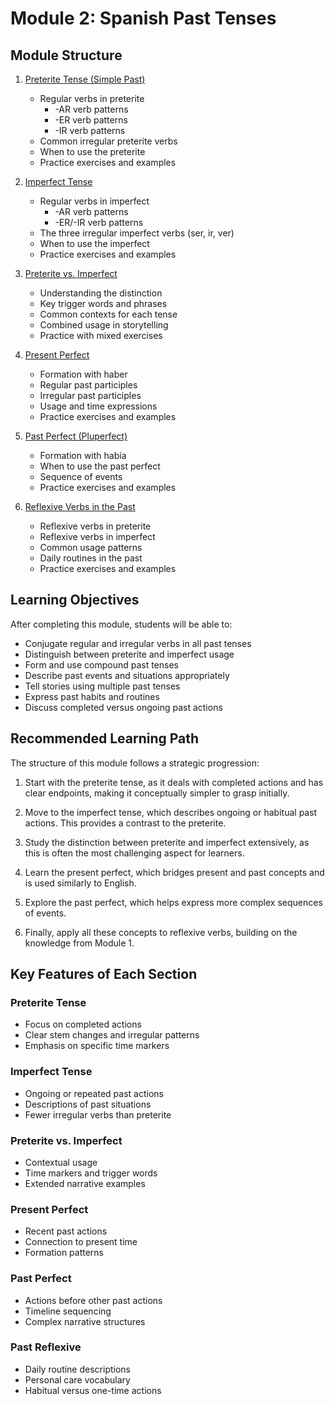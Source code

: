 # Module 2: Spanish Past Tenses

## Module Structure

1. [Preterite Tense (Simple Past)](preterite.md)
   - Regular verbs in preterite
     - -AR verb patterns
     - -ER verb patterns
     - -IR verb patterns
   - Common irregular preterite verbs
   - When to use the preterite
   - Practice exercises and examples

2. [Imperfect Tense](imperfect.md)
   - Regular verbs in imperfect
     - -AR verb patterns
     - -ER/-IR verb patterns
   - The three irregular imperfect verbs (ser, ir, ver)
   - When to use the imperfect
   - Practice exercises and examples

3. [Preterite vs. Imperfect](preterite-vs-imperfect.md)
   - Understanding the distinction
   - Key trigger words and phrases
   - Common contexts for each tense
   - Combined usage in storytelling
   - Practice with mixed exercises

4. [Present Perfect](present-perfect.md)
   - Formation with haber
   - Regular past participles
   - Irregular past participles
   - Usage and time expressions
   - Practice exercises and examples

5. [Past Perfect (Pluperfect)](past-perfect.md)
   - Formation with había
   - When to use the past perfect
   - Sequence of events
   - Practice exercises and examples

6. [Reflexive Verbs in the Past](past-reflexive.md)
   - Reflexive verbs in preterite
   - Reflexive verbs in imperfect
   - Common usage patterns
   - Daily routines in the past
   - Practice exercises and examples

## Learning Objectives

After completing this module, students will be able to:
- Conjugate regular and irregular verbs in all past tenses
- Distinguish between preterite and imperfect usage
- Form and use compound past tenses
- Describe past events and situations appropriately
- Tell stories using multiple past tenses
- Express past habits and routines
- Discuss completed versus ongoing past actions

## Recommended Learning Path

The structure of this module follows a strategic progression:

1. Start with the preterite tense, as it deals with completed actions and has clear endpoints, making it conceptually simpler to grasp initially.

2. Move to the imperfect tense, which describes ongoing or habitual past actions. This provides a contrast to the preterite.

3. Study the distinction between preterite and imperfect extensively, as this is often the most challenging aspect for learners.

4. Learn the present perfect, which bridges present and past concepts and is used similarly to English.

5. Explore the past perfect, which helps express more complex sequences of events.

6. Finally, apply all these concepts to reflexive verbs, building on the knowledge from Module 1.

## Key Features of Each Section

### Preterite Tense
- Focus on completed actions
- Clear stem changes and irregular patterns
- Emphasis on specific time markers

### Imperfect Tense
- Ongoing or repeated past actions
- Descriptions of past situations
- Fewer irregular verbs than preterite

### Preterite vs. Imperfect
- Contextual usage
- Time markers and trigger words
- Extended narrative examples

### Present Perfect
- Recent past actions
- Connection to present time
- Formation patterns

### Past Perfect
- Actions before other past actions
- Timeline sequencing
- Complex narrative structures

### Past Reflexive
- Daily routine descriptions
- Personal care vocabulary
- Habitual versus one-time actions
